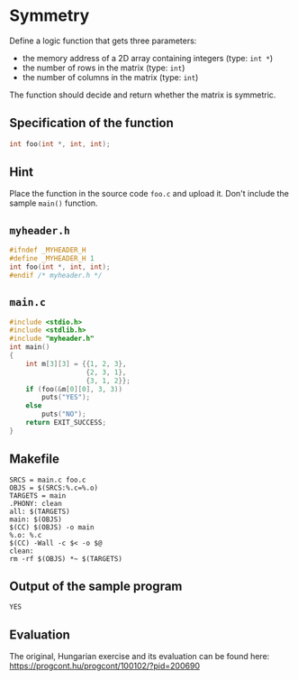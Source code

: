 # Symmetry

Define a logic function that gets three parameters:

*  the memory address of a 2D array containing integers (type: `int *`)
*  the number of rows in the matrix (type: `int`)
*  the number of columns in the matrix (type: `int`)

The function should decide and return whether the matrix is symmetric.

## Specification of the function

```c
int foo(int *, int, int);
```

## Hint

Place the function in the source code `foo.c` and upload it. Don't include the sample `main()` function.

## `myheader.h`

```c
#ifndef _MYHEADER_H
#define _MYHEADER_H 1
int foo(int *, int, int);
#endif /* myheader.h */
```

## `main.c`

```c
#include <stdio.h>
#include <stdlib.h>
#include "myheader.h"
int main()
{
    int m[3][3] = {{1, 2, 3},
                   {2, 3, 1},
                   {3, 1, 2}};
    if (foo(&m[0][0], 3, 3))
        puts("YES");
    else
        puts("NO");
    return EXIT_SUCCESS;
}
```

## Makefile

```make
SRCS = main.c foo.c
OBJS = $(SRCS:%.c=%.o)
TARGETS = main
.PHONY: clean
all: $(TARGETS)
main: $(OBJS)
$(CC) $(OBJS) -o main
%.o: %.c
$(CC) -Wall -c $< -o $@
clean:
rm -rf $(OBJS) *~ $(TARGETS)
```

## Output of the sample program

```
YES
```

## Evaluation

The original, Hungarian exercise and its evaluation can be found here: https://progcont.hu/progcont/100102/?pid=200690